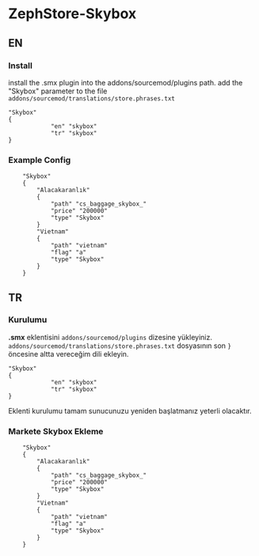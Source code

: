 # ZephStore-Skybox

## EN

### Install
install the .smx plugin into the addons/sourcemod/plugins path.
add the "Skybox" parameter to the file `addons/sourcemod/translations/store.phrases.txt`

	"Skybox"
	{
                "en" "skybox"
                "tr" "skybox"
	}

### Example Config

        "Skybox"
        {
        	"Alacakaranlık"
            {
                "path" "cs_baggage_skybox_"
                "price" "200000"
                "type" "Skybox"
            }
            "Vietnam"
            {
            	"path" "vietnam"
                "flag" "a"
                "type" "Skybox"
            }
        }

## TR

### Kurulumu
**.smx** eklentisini `addons/sourcemod/plugins` dizesine yükleyiniz.
`addons/sourcemod/translations/store.phrases.txt` dosyasının son `}` öncesine altta vereceğim dili ekleyin.

	"Skybox"
	{
                "en" "skybox"
                "tr" "skybox"
	}

Eklenti kurulumu tamam sunucunuzu yeniden başlatmanız yeterli olacaktır.

### Markete Skybox Ekleme

        "Skybox"
        {
        	"Alacakaranlık"
            {
                "path" "cs_baggage_skybox_"
                "price" "200000"
                "type" "Skybox"
            }
            "Vietnam"
            {
            	"path" "vietnam"
                "flag" "a"
                "type" "Skybox"
            }
        }
